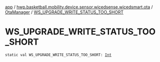 [app](../../index.md) / [hwp.basketball.mobility.device.sensor.wicedsense.wicedsmart.ota](../index.md) / [OtaManager](index.md) / [WS_UPGRADE_WRITE_STATUS_TOO_SHORT](.)

# WS_UPGRADE_WRITE_STATUS_TOO_SHORT

`static val WS_UPGRADE_WRITE_STATUS_TOO_SHORT: `[`Int`](https://kotlinlang.org/api/latest/jvm/stdlib/kotlin/-int/index.html)